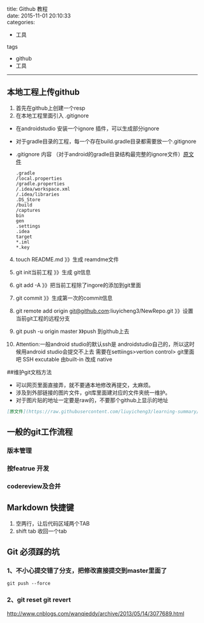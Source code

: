 title: Github 教程    
date: 2015-11-01 20:10:33    
categories:    
- 工具    
   
tags   
- github    
- 工具    
    
---


## 本地工程上传github
1. 首先在github上创建一个resp
2. 在本地工程里面引入 .gitignore
  * 在androidstudio 安装一个ignore 插件，可以生成部分ignore
  * 对于gradle目录的工程，每一个存在build.gradle目录都需要放一个.gitignore
  * .gitignore 内容 （对于android的gradle目录结构最完整的ignore文件）[原文件](https://raw.githubusercontent.com/liuyicheng3/learning-summary/master/files/.gitignore) 
        
        
        .gradle
        /local.properties
        /gradle.properties
        /.idea/workspace.xml
        /.idea/libraries
        .DS_Store
        /build
        /captures
        bin
        gen
        .settings
        .idea
        target
        *.iml
        *.key



4. touch README.md  》》生成 reamdme文件
    
5. git init当前工程 》》生成 git信息

6. git add -A 》》把当前工程除了ingore的添加到git里面

7. git commit 》》生成第一次的commit信息

8. git remote add origin git@github.com:liuyicheng3/NewRepo.git   》》设置当前git工程的远程分支

9. git push -u origin master 》》push 到github上去

10. Attention:一般android studio的默认ssh是 androidstudio自己的，所以这时候用android studio会提交不上去
  需要在settiings>vertion control> git里面吧 SSH excutable 由built-in 改成 native


##维护git文档方法
 * 可以网页里面直接弄，就不要通本地修改再提交，太麻烦。
 * 涉及到外部链接的图片文件，git库里面建对应的文件夹统一维护。
 * 对于图片贴的地址一定要是raw的，不要那个github上显示的地址
```markdown
[原文件](https://raw.githubusercontent.com/liuyicheng3/learning-summary/master/files/.gitignore) 
```

## 一般的git工作流程

### 版本管理 
### 按featrue 开发
### codereview及合并

## Markdown 快捷键
   1. 空两行，让后代码区域两个TAB
   2. shift tab  收回一个tab


##  Git 必须踩的坑
###  1、不小心提交错了分支，把修改直接提交到master里面了
	git push --force

###  2、git  reset   git revert
http://www.cnblogs.com/wanqieddy/archive/2013/05/14/3077689.html






